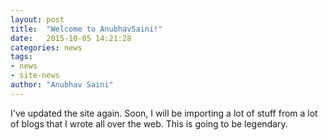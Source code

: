 ```yaml
---
layout: post
title:  "Welcome to AnubhavSaini!"
date:   2015-10-05 14:21:28
categories: news
tags:
- news
- site-news
author: "Anubhav Saini"
---
```

I've updated the site again. Soon, I will be importing a lot of stuff from a lot of blogs that I wrote all over the web. This is going to be legendary.
